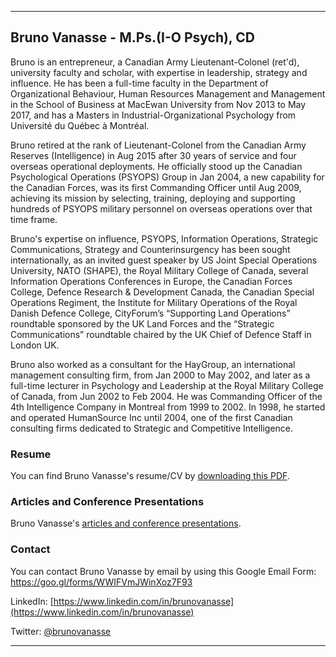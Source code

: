 * * *
## Bruno Vanasse - M.Ps.(I-O Psych), CD

Bruno is an entrepreneur, a Canadian Army Lieutenant-Colonel (ret'd), university faculty and scholar, with expertise in leadership, strategy and influence. He has been a full-time faculty in the Department of Organizational Behaviour, Human Resources Management and Management in the School of Business at MacEwan University from Nov 2013 to May 2017, and has a Masters in Industrial-Organizational Psychology from Université du Québec à Montréal. 

Bruno retired at the rank of Lieutenant-Colonel from the Canadian Army Reserves (Intelligence) in Aug 2015 after 30 years of service and four overseas operational deployments. He officially stood up the Canadian Psychological Operations (PSYOPS) Group in Jan 2004, a new capability for the Canadian Forces, was its first Commanding Officer until Aug 2009, achieving its mission by selecting, training, deploying and supporting hundreds of PSYOPS military personnel on overseas operations over that time frame.  

Bruno's expertise on influence, PSYOPS, Information Operations, Strategic Communications, Strategy and Counterinsurgency has been sought internationally, as an invited guest speaker by US Joint Special Operations University, NATO (SHAPE), the Royal Military College of Canada, several Information Operations Conferences in Europe, the Canadian Forces College, Defence Research & Development Canada, the Canadian Special Operations Regiment, the Institute for Military Operations of the Royal Danish Defence College, CityForum’s “Supporting Land Operations” roundtable sponsored by the UK Land Forces and the “Strategic Communications” roundtable chaired by the UK Chief of Defence Staff in London UK.
 
Bruno also worked as a consultant for the HayGroup, an international management consulting firm, from Jan 2000 to May 2002, and later as a full-time lecturer in Psychology and Leadership at the Royal Military College of Canada, from Jun 2002 to Feb 2004. He was Commanding Officer of the 4th Intelligence Company in Montreal from 1999 to 2002. In 1998, he started and operated HumanSource Inc until 2004, one of the first Canadian consulting firms dedicated to Strategic and Competitive Intelligence. 


### Resume

You can find Bruno Vanasse's resume/CV by [downloading this PDF](Bruno_Vanasse.pdf).


### Articles and Conference Presentations

Bruno Vanasse's [articles and conference presentations](articles/README.md).


### Contact 

You can contact Bruno Vanasse by email by using this Google Email Form: https://goo.gl/forms/WWIFVmJWinXoz7F93

LinkedIn: [https://www.linkedin.com/in/brunovanasse](https://www.linkedin.com/in/brunovanasse)

Twitter: [@brunovanasse](https://twitter.com/brunovanasse)

* * *
